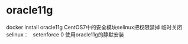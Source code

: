 # oracle11g
docker install oracle11g
CentOS7中的安全模块selinux把权限禁掉
临时关闭selinux：
   setenforce 0
使用oracle11g的静默安装

